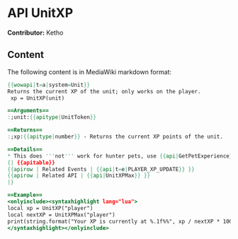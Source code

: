 # API UnitXP

**Contributor:** Ketho

## Content

The following content is in MediaWiki markdown format:

```mediawiki
{{wowapi|t=a|system=Unit}}
Returns the current XP of the unit; only works on the player.
 xp = UnitXP(unit)

==Arguments==
:;unit:{{apitype|UnitToken}}

==Returns==
:;xp:{{apitype|number}} - Returns the current XP points of the unit.

==Details==
* This does '''not''' work for hunter pets, use {{api|GetPetExperience}}() for that.
{| {{apitable}}
{{apirow | Related Events | {{api|t=e|PLAYER_XP_UPDATE}} }}
{{apirow | Related API | {{api|UnitXPMax}} }}
|}

==Example==
<onlyinclude><syntaxhighlight lang="lua">
local xp = UnitXP("player")
local nextXP = UnitXPMax("player")
print(string.format("Your XP is currently at %.1f%%", xp / nextXP * 100))
</syntaxhighlight></onlyinclude>
```
